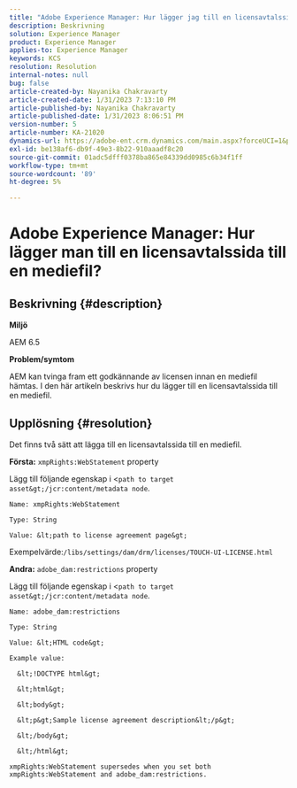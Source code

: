```yaml
---
title: "Adobe Experience Manager: Hur lägger jag till en licensavtalssida till en mediefil?"
description: Beskrivning
solution: Experience Manager
product: Experience Manager
applies-to: Experience Manager
keywords: KCS
resolution: Resolution
internal-notes: null
bug: false
article-created-by: Nayanika Chakravarty
article-created-date: 1/31/2023 7:13:10 PM
article-published-by: Nayanika Chakravarty
article-published-date: 1/31/2023 8:06:51 PM
version-number: 5
article-number: KA-21020
dynamics-url: https://adobe-ent.crm.dynamics.com/main.aspx?forceUCI=1&pagetype=entityrecord&etn=knowledgearticle&id=dc6fd048-9ba1-ed11-aad1-6045bd0063aa
exl-id: be138af6-db9f-49e3-8b22-910aaadf8c20
source-git-commit: 01adc5dfff0378ba865e84339dd0985c6b34f1ff
workflow-type: tm+mt
source-wordcount: '89'
ht-degree: 5%

---
```


# Adobe Experience Manager: Hur lägger man till en licensavtalssida till en mediefil?

## Beskrivning {#description}


<b>Miljö</b>

AEM 6.5

<b>Problem/symtom</b>

AEM kan tvinga fram ett godkännande av licensen innan en mediefil hämtas. I den här artikeln beskrivs hur du lägger till en licensavtalssida till en mediefil.


## Upplösning {#resolution}


Det finns två sätt att lägga till en licensavtalssida till en mediefil.

<b>Första:</b> `xmpRights:WebStatement` property

Lägg till följande egenskap i &lt;`path to target asset&gt;/jcr:content/metadata node`.


```
Name: xmpRights:WebStatement

Type: String

Value: &lt;path to license agreement page&gt;
```


Exempelvärde:`/libs/settings/dam/drm/licenses/TOUCH-UI-LICENSE.html`

<b>Andra:</b> `adobe_dam:restrictions` property

Lägg till följande egenskap i &lt;`path to target asset&gt;/jcr:content/metadata node`.


```
Name: adobe_dam:restrictions

Type: String

Value: &lt;HTML code&gt;
```



```
Example value:

  &lt;!DOCTYPE html&gt;

  &lt;html&gt;

  &lt;body&gt;

  &lt;p&gt;Sample license agreement description&lt;/p&gt;

  &lt;/body&gt;

  &lt;/html&gt; 

xmpRights:WebStatement supersedes when you set both xmpRights:WebStatement and adobe_dam:restrictions.
```
